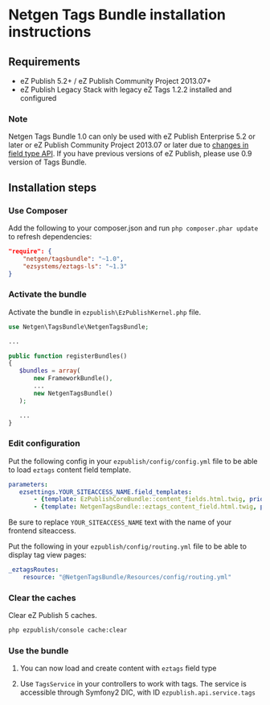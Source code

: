 Netgen Tags Bundle installation instructions
============================================

Requirements
------------

* eZ Publish 5.2+ / eZ Publish Community Project 2013.07+
* eZ Publish Legacy Stack with legacy eZ Tags 1.2.2 installed and configured

### Note

Netgen Tags Bundle 1.0 can only be used with eZ Publish Enterprise 5.2 or later or eZ Publish Community Project 2013.07 or later due to [changes in field type API](https://github.com/ezsystems/ezpublish-kernel/pull/429). If you have previous versions of eZ Publish, please use 0.9 version of Tags Bundle.

Installation steps
------------------

### Use Composer

Add the following to your composer.json and run `php composer.phar update` to refresh dependencies:

```json
"require": {
    "netgen/tagsbundle": "~1.0",
    "ezsystems/eztags-ls": "~1.3"
}
```

### Activate the bundle

Activate the bundle in `ezpublish\EzPublishKernel.php` file.

```php
use Netgen\TagsBundle\NetgenTagsBundle;

...

public function registerBundles()
{
   $bundles = array(
       new FrameworkBundle(),
       ...
       new NetgenTagsBundle()
   );

   ...
}
```

### Edit configuration

Put the following config in your `ezpublish/config/config.yml` file to be able to load `eztags` content field template.

```yml
parameters:
   ezsettings.YOUR_SITEACCESS_NAME.field_templates:
       - {template: EzPublishCoreBundle::content_fields.html.twig, priority: 0}
       - {template: NetgenTagsBundle::eztags_content_field.html.twig, priority: 0}
```

Be sure to replace `YOUR_SITEACCESS_NAME` text with the name of your frontend siteaccess.

Put the following in your `ezpublish/config/routing.yml` file to be able to display tag view pages:

```yml
_eztagsRoutes:
    resource: "@NetgenTagsBundle/Resources/config/routing.yml"
```

### Clear the caches

Clear eZ Publish 5 caches.

```bash
php ezpublish/console cache:clear
```

### Use the bundle

1) You can now load and create content with `eztags` field type

2) Use `TagsService` in your controllers to work with tags. The service is accessible through Symfony2 DIC, with ID `ezpublish.api.service.tags`
